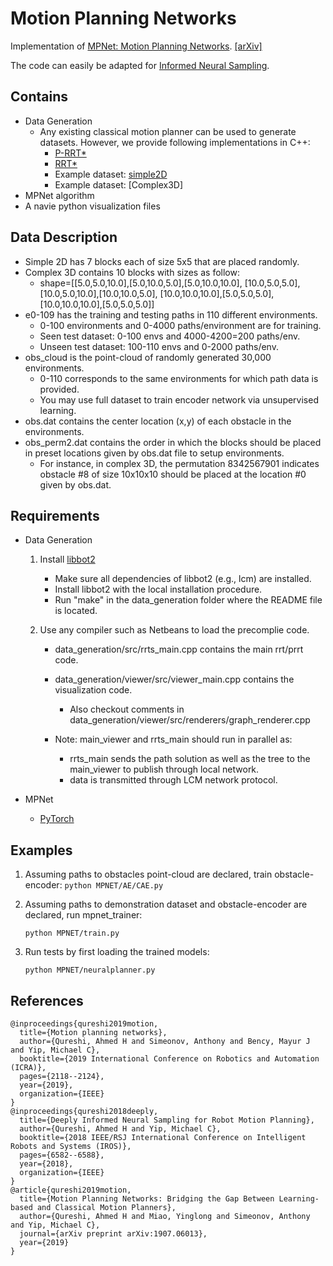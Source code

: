 # Motion Planning Networks
Implementation of [MPNet: Motion Planning Networks](https://sites.google.com/view/mpnet). [[arXiv]](https://arxiv.org/abs/1806.05767)  



The code can easily be adapted for [Informed Neural Sampling](https://arxiv.org/abs/1809.10252).

## Contains
* Data Generation
	* Any existing classical motion planner can be used to generate datasets. However, we provide following implementations in C++:
		* [P-RRT*](https://link.springer.com/article/10.1007/s10514-015-9518-0)
		* [RRT*](https://arxiv.org/abs/1105.1186)
		* Example dataset: [simple2D](https://drive.google.com/open?id=1oADJ85qxb3WKHXE4Bj6lwio-soGOktRa)
		* Example dataset: [Complex3D]
* MPNet algorithm
* A navie python visualization files


## Data Description
* Simple 2D has 7 blocks each of size 5x5 that are placed randomly.
* Complex 3D contains 10 blocks with sizes as follow:
	* shape=[[5.0,5.0,10.0],[5.0,10.0,5.0],[5.0,10.0,10.0],
              [10.0,5.0,5.0],[10.0,5.0,10.0],[10.0,10.0,5.0],
              [10.0,10.0,10.0],[5.0,5.0,5.0],[10.0,10.0,10.0],[5.0,5.0,5.0]]
* e0-109 has the training and testing paths in 110 different environments.
	* 0-100 environments and 0-4000 paths/environment are for training.
	* Seen test dataset: 0-100 envs and 4000-4200=200 paths/env.
	* Unseen test dataset: 100-110 envs and 0-2000 paths/env.
* obs_cloud is the point-cloud of randomly generated 30,000 environments.
	* 0-110 corresponds to the same environments for which path data is provided.
	* You may use full dataset to train encoder network via unsupervised learning.
* obs.dat contains the center location (x,y) of each obstacle in the environments.
* obs_perm2.dat contains the order in which the blocks should be placed in preset locations given by obs.dat file to setup environments.
	* For instance, in complex 3D, the permutation 8342567901 indicates obstacle #8 of size 10x10x10 should be placed at the location #0 given by obs.dat.


## Requirements
* Data Generation

	1. Install [libbot2]( https://github.com/libbot2/libbot2)
		* Make sure all dependencies of libbot2 (e.g., lcm) are installed.
		* Install libbot2 with the local installation procedure.
		* Run "make" in the data_generation folder where the README file is located.

	2. Use any compiler such as Netbeans to load the precomplie code.
		* data_generation/src/rrts_main.cpp contains the main rrt/prrt code. 	
		* data_generation/viewer/src/viewer_main.cpp contains the visualization code.
			* Also checkout comments in data_generation/viewer/src/renderers/graph_renderer.cpp

		* Note: main_viewer and rrts_main should run in parallel as:
			* rrts_main sends the path solution as well as the tree to the main_viewer to publish through local network.
			* data is transmitted through LCM network protocol.

* MPNet
	* [PyTorch](http://pytorch.org/) 


## Examples

1. Assuming paths to obstacles point-cloud are declared, train obstacle-encoder:
```python MPNET/AE/CAE.py```

2. Assuming paths to demonstration dataset and obstacle-encoder are declared, run mpnet_trainer:
	
    ```python MPNET/train.py```
    
3. Run tests by first loading the trained models:
	
    ```python MPNET/neuralplanner.py``` 

## References

```
@inproceedings{qureshi2019motion,
  title={Motion planning networks},
  author={Qureshi, Ahmed H and Simeonov, Anthony and Bency, Mayur J and Yip, Michael C},
  booktitle={2019 International Conference on Robotics and Automation (ICRA)},
  pages={2118--2124},
  year={2019},
  organization={IEEE}
}
@inproceedings{qureshi2018deeply,
  title={Deeply Informed Neural Sampling for Robot Motion Planning},
  author={Qureshi, Ahmed H and Yip, Michael C},
  booktitle={2018 IEEE/RSJ International Conference on Intelligent Robots and Systems (IROS)},
  pages={6582--6588},
  year={2018},
  organization={IEEE}
}
@article{qureshi2019motion,
  title={Motion Planning Networks: Bridging the Gap Between Learning-based and Classical Motion Planners},
  author={Qureshi, Ahmed H and Miao, Yinglong and Simeonov, Anthony and Yip, Michael C},
  journal={arXiv preprint arXiv:1907.06013},
  year={2019}
}
```



